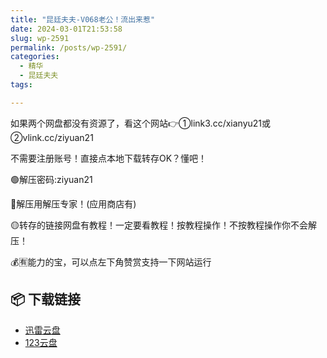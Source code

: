 ```yaml
---
title: "昆廷夫夫-V068老公！流出来惹"
date: 2024-03-01T21:53:58
slug: wp-2591
permalink: /posts/wp-2591/
categories:
  - 精华
  - 昆廷夫夫
tags:

---
```


如果两个网盘都没有资源了，看这个网站👉①link3.cc/xianyu21或②vlink.cc/ziyuan21

不需要注册账号！直接点本地下载转存OK？懂吧！

🟢解压密码:ziyuan21

🔵解压用解压专家！(应用商店有)

🟡转存的链接网盘有教程！一定要看教程！按教程操作！不按教程操作你不会解压！

💰🈶能力的宝，可以点左下角赞赏支持一下网站运行

## 📦 下载链接
- [迅雷云盘](https://blziyuan21.com/pay-download/2591?key=754e19f125&down_id=0)
- [123云盘](https://blziyuan21.com/pay-download/2591?key=754e19f125&down_id=1)

